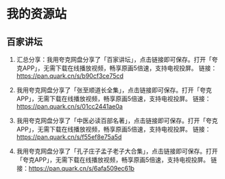 # 我的资源站


## 百家讲坛

1. 汇总分享：我用夸克网盘分享了「百家讲坛」，点击链接即可保存。打开「夸克APP」，无需下载在线播放视频，畅享原画5倍速，支持电视投屏。
链接：https://pan.quark.cn/s/b90cf3ce75cd

2. 我用夸克网盘分享了「张至顺道长全集」，点击链接即可保存。打开「夸克APP」，无需下载在线播放视频，畅享原画5倍速，支持电视投屏。
链接：https://pan.quark.cn/s/01cc2441ae0a

3. 我用夸克网盘分享了「中医必读百部名著」，点击链接即可保存。打开「夸克APP」，无需下载在线播放视频，畅享原画5倍速，支持电视投屏。
链接：https://pan.quark.cn/s/f55ef8e75a5d

4. 我用夸克网盘分享了「孔子庄子孟子老子大合集」，点击链接即可保存。打开「夸克APP」，无需下载在线播放视频，畅享原画5倍速，支持电视投屏。
链接：https://pan.quark.cn/s/6afa509ec61b

